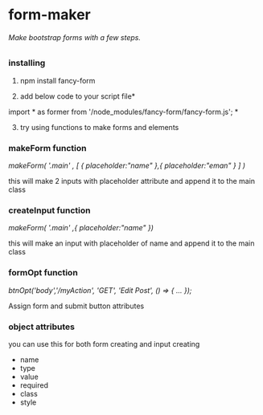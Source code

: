 # form-maker
 ###### Make bootstrap forms with a few steps.


### installing
1. npm install fancy-form


2. add below code to your script file*

 import * as former from '/node_modules/fancy-form/fancy-form.js'; *

3. try using functions to make forms and elements


### makeForm function
*makeForm( '.main' , [ { placeholder:"name" },{ placeholder:"eman" } ] )*

this will make 2 inputs with placeholder attribute and append it to the main class


### createInput function
*makeForm( '.main' ,{ placeholder:"name" })*

this will make an input with placeholder of name and append it to the main class


### formOpt function
*btnOpt('body','/myAction', 'GET', 'Edit Post', () => { ... });*

Assign form and submit button attributes


### object attributes
you can use this for both form creating and input creating
* name
* type
* value
* required
* class
* style

